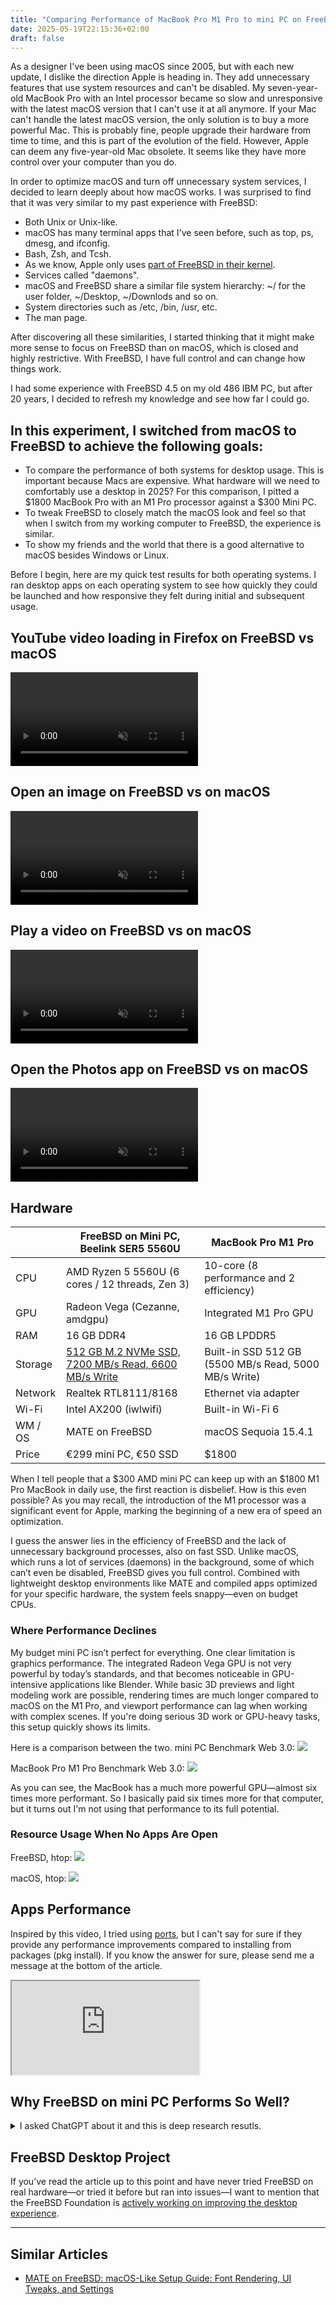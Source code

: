 ```yaml
---
title: "Comparing Performance of MacBook Pro M1 Pro to mini PC on FreeBSD"
date: 2025-05-19T22:15:36+02:00
draft: false
---
```


As a designer I've been using macOS since 2005, but with each new update, I dislike the direction Apple is heading in. They add unnecessary features that use system resources and can't be disabled. My seven-year-old MacBook Pro with an Intel processor became so slow and unresponsive with the latest macOS version that I can't use it at all anymore. If your Mac can't handle the latest macOS version, the only solution is to buy a more powerful Mac. This is probably fine, people upgrade their hardware from time to time, and this is part of the evolution of the field. However, Apple can deem any five-year-old Mac obsolete. It seems like they have more control over your computer than you do.

In order to optimize macOS and turn off unnecessary system services, I decided to learn deeply about how macOS works. I was surprised to find that it was very similar to my past experience with FreeBSD:

- Both Unix or Unix-like.
- macOS has many terminal apps that I've seen before, such as top, ps, dmesg, and ifconfig.
- Bash, Zsh, and Tcsh.
- As we know, Apple only uses [part of FreeBSD in their kernel](https://youtu.be/ton0ZaGKOsc?si=k0AB804p5UVxevEz). 
- Services called "daemons".
- macOS and FreeBSD share a similar file system hierarchy: ~/ for the user folder, ~/Desktop, ~/Downlods and so on.
- System directories such as /etc, /bin, /usr, etc.
- The man page.

After discovering all these similarities, I started thinking that it might make more sense to focus on FreeBSD than on macOS, which is closed and highly restrictive. With FreeBSD, I have full control and can change how things work.

I had some experience with FreeBSD 4.5 on my old 486 IBM PC, but after 20 years, I decided to refresh my knowledge and see how far I could go.

## In this experiment, I switched from macOS to FreeBSD to achieve the following goals:

- To compare the performance of both systems for desktop usage. This is important because Macs are expensive. What hardware will we need to comfortably use a desktop in 2025? For this comparison, I pitted a $1800 MacBook Pro with an M1 Pro processor against a $300 Mini PC.
- To tweak FreeBSD to closely match the macOS look and feel so that when I switch from my working computer to FreeBSD, the experience is similar.
- To show my friends and the world that there is a good alternative to macOS besides Windows or Linux.

Before I begin, here are my quick test results for both operating systems. I ran desktop apps on each operating system to see how quickly they could be launched and how responsive they felt during initial and subsequent usage.


## YouTube video loading in Firefox on FreeBSD vs macOS
<div class="break-inside-avoid rounded-md overflow-hidden mt-5" title="YouTube video loading in Firefox on FreeBSD vs macOS">
<video class="" loop muted playsinline controls>
    <source src="youtube.mp4" type="video/mp4">
    Your browser does not support the video tag.
</video>
</div>

## Open an image on FreeBSD vs on macOS
<div class="break-inside-avoid rounded-md overflow-hidden mt-5" title="Open an image on FreeBSD vs on macOS">
<video class="" loop muted playsinline controls>
    <source src="open-image.mp4" type="video/mp4">
    Your browser does not support the video tag.
</video>
</div>

## Play a video on FreeBSD vs on macOS
<div class="break-inside-avoid rounded-md overflow-hidden mt-5" title="Play a video on FreeBSD vs on macOS">
<video class="" loop muted playsinline controls>
    <source src="vlc.mp4" type="video/mp4">
    Your browser does not support the video tag.
</video>
</div>

## Open the Photos app on FreeBSD vs on macOS
<div class="break-inside-avoid rounded-md overflow-hidden mt-5" title="Open the Photos app on FreeBSD vs on macOS">
<video class="" loop muted playsinline controls>
    <source src="photos-app.mp4" type="video/mp4">
    Your browser does not support the video tag.
</video>
</div>

## Hardware

<table class="table-auto w-full text-left text-sm mt-10">
  <thead class="">
    <tr>
      <th class="border px-4 py-2"></th>
      <th class="border px-4 py-2">FreeBSD on Mini PC, Beelink SER5 5560U</th>
      <th class="border px-4 py-2">MacBook Pro M1 Pro</th>
    </tr>
  </thead>
  <tbody>
    <tr>
      <td class="border px-4 py-2">CPU</td>
      <td class="border px-4 py-2">AMD Ryzen 5 5560U (6 cores / 12 threads, Zen 3)</td>
      <td class="border px-4 py-2">10-core (8 performance and 2 efficiency)</td>
    </tr>
    <tr>
      <td class="border px-4 py-2">GPU</td>
      <td class="border px-4 py-2">Radeon Vega (Cezanne, amdgpu)</td>
      <td class="border px-4 py-2">Integrated M1 Pro GPU</td>
    </tr>
    <tr>
      <td class="border px-4 py-2">RAM</td>
      <td class="border px-4 py-2">16 GB DDR4</td>
      <td class="border px-4 py-2">16 GB LPDDR5</td>
    </tr>
    <tr>
      <td class="border px-4 py-2">Storage</td>
      <td class="border px-4 py-2"><a href="https://www.amazon.de/dp/B0C58GBT93?ref=ppx_yo2ov_dt_b_fed_asin_title&th=1" target="_blank">512 GB M.2 NVMe SSD, 7200 MB/s Read, 6600 MB/s Write</a></td>
      <td class="border px-4 py-2">Built-in SSD 512 GB (5500 MB/s Read, 5000 MB/s Write)</td>
    </tr>
    <tr>
      <td class="border px-4 py-2">Network</td>
      <td class="border px-4 py-2">Realtek RTL8111/8168</td>
      <td class="border px-4 py-2">Ethernet via adapter</td>
    </tr>
    <tr>
      <td class="border px-4 py-2">Wi-Fi</td>
      <td class="border px-4 py-2">Intel AX200 (iwlwifi)</td>
      <td class="border px-4 py-2">Built-in Wi-Fi 6</td>
    </tr>
    <tr>
      <td class="border px-4 py-2">WM / OS</td>
      <td class="border px-4 py-2">MATE on FreeBSD</td>
      <td class="border px-4 py-2">macOS Sequoia 15.4.1</td>
    </tr>
    <tr>
      <td class="border px-4 py-2">Price</td>
      <td class="border px-4 py-2">€299 mini PC, €50 SSD</td>
      <td class="border px-4 py-2">$1800</td>
    </tr>
  </tbody>
</table>

When I tell people that a $300 AMD mini PC can keep up with an $1800 M1 Pro MacBook in daily use, the first reaction is disbelief. How is this even possible? As you may recall, the introduction of the M1 processor was a significant event for Apple, marking the beginning of a new era of speed an optimization.

I guess the answer lies in the efficiency of FreeBSD and the lack of unnecessary background processes, also on fast SSD. Unlike macOS, which runs a lot of services (daemons) in the background, some of which can’t even be disabled, FreeBSD gives you full control. Combined with lightweight desktop environments like MATE and compiled apps optimized for your specific hardware, the system feels snappy—even on budget CPUs.

### Where Performance Declines

My budget mini PC isn’t perfect for everything. One clear limitation is graphics performance. The integrated Radeon Vega GPU is not very powerful by today’s standards, and that becomes noticeable in GPU-intensive applications like Blender. While basic 3D previews and light modeling work are possible, rendering times are much longer compared to macOS on the M1 Pro, and viewport performance can lag when working with complex scenes. If you're doing serious 3D work or GPU-heavy tasks, this setup quickly shows its limits.

Here is a comparison between the two.
mini PC Benchmark Web 3.0:
![](./mini-pc-amd-dyzen-5-5560u-benchmark-web-3.0.webp)

MacBook Pro M1 Pro Benchmark Web 3.0:
![](./macbook-pro-m1-pro-benchmark-web-3.0.webp)

As you can see, the MacBook has a much more powerful GPU—almost six times more performant. So I basically paid six times more for that computer, but it turns out I'm not using that performance to its full potential.

### Resource Usage When No Apps Are Open

FreeBSD, htop:
![](./htop-freebsd.png)

macOS, htop:
![](./htop-macos.png)


## Apps Performance

Inspired by this video, I tried using [ports](https://docs.freebsd.org/en/books/handbook/ports/#ports-using), but I can't say for sure if they provide any performance improvements compared to installing from packages (pkg install). If you know the answer for sure, please send me a message at the bottom of the article.

<div class="relative w-full pt-[56.25%]">
  <iframe
    class="absolute top-0 left-0 w-full h-full"
    src="https://www.youtube.com/embed/zboBAUOhyws?si=Bqwdt2f3IoYotwo8"
    title="YouTube video player"
    allow="accelerometer; autoplay; clipboard-write; encrypted-media; gyroscope; picture-in-picture; web-share"
    referrerpolicy="strict-origin-when-cross-origin"
    allowfullscreen>
  </iframe>
</div>

## Why FreeBSD on mini PC Performs So Well?

<details>
  <summary class="mt-5">I asked ChatGPT about it and this is deep research resutls. </summary>
  <p>
Why a FreeBSD-Based Mini PC (Ryzen 5 5560U, NVMe SSD) Can Launch Applications Faster Than a MacBook Pro M1 Pro
Introduction

A surprising discovery emerged from a head-to-head comparison between an affordable FreeBSD-based mini PC and a high-end MacBook Pro with the M1 Pro chip: the budget mini PC often launches certain applications faster than the MacBook. This detailed report investigates the technical reasons behind this counterintuitive result. We compare the systems’ architectures and components, including differences in operating system design (FreeBSD vs. macOS), filesystem behavior (ZFS vs. APFS), storage performance, background processes, graphical environments (MATE vs. macOS Aqua), and the application launch mechanisms (dynamic linking and initialization). We also examine both subjective responsiveness and measured latency to understand why apps like Firefox, VLC, or an image viewer can feel snappier on the FreeBSD mini PC despite the Mac’s cutting-edge hardware.

Both systems used in this comparison are configured as follows:

Mini PC (FreeBSD 14.0) – Beelink SER5 with AMD Ryzen 5 5560U (6-core/12-thread, Zen 3 architecture up to 4.0 GHz), 16 GB DDR4 RAM, an M.2 NVMe SSD, running FreeBSD 14.0 with a lightweight MATE desktop environment (X11).

MacBook Pro (macOS) – Apple MacBook Pro with M1 Pro (8 performance cores + 2 efficiency cores, Apple Silicon ARM architecture), 16 GB unified LPDDR5 memory, fast internal NVMe-based SSD, running macOS (version 15 “Sequoia”). The Mac uses Apple’s default Aqua GUI environment.

Despite the Mac’s powerful ARM-based chip and optimized hardware, everyday apps often opened faster on the FreeBSD system. Below, we break down the technical factors that contribute to this phenomenon.
Operating System Architecture Differences (FreeBSD vs. macOS)

FreeBSD and macOS have fundamentally different operating system architectures and philosophies, which impact performance:

Kernel Design: FreeBSD uses a traditional monolithic kernel with a focus on simplicity and performance. The FreeBSD kernel (and its subsystems) is streamlined for efficiency and low-latency operation on x86-64 hardware. In contrast, macOS is built on the XNU kernel, a hybrid combining a Mach microkernel with BSD components. XNU’s Mach layer introduces additional abstraction (for tasks like message passing, IPC, etc.) that can add overhead. For example, launching a new process on macOS goes through Mach’s task and thread creation mechanisms and various security checks, whereas FreeBSD’s process creation is a more direct system call (fork/exec) within a single kernel with less overhead.

System Layers and Frameworks: macOS includes numerous proprietary frameworks and daemons that are tightly integrated into the OS (for things like app sandboxing, Gatekeeper code signing verification, Spotlight indexing, etc.). When you launch an application on macOS, it engages LaunchServices, the WindowServer, and potentially additional services (for assigning App Sandbox, checking permissions, handling “Open at Login” status, etc.). FreeBSD, by contrast, has a minimal userland for application launch — it loads the program via the exec system call without the heavy involvement of external frameworks. There are no code-signature verifications or mandatory sandbox initializations for native FreeBSD applications by default, reducing launch latency.

Scheduling and Responsiveness: The FreeBSD scheduler is designed for balanced throughput and responsiveness on a wide range of hardware. With fewer background tasks (as discussed later), the scheduler can give an interactive process (like a GUI app being launched) immediate attention with minimal context-switching overhead. macOS’s scheduler also prioritizes UI responsiveness, but it juggles more threads system-wide (dozens of system daemons and background threads), which can introduce slight delays. Additionally, macOS may deliberately throttle or defer low-priority background tasks on its efficiency cores, but a user-launched app will wake up various services (e.g., memory compression, dynamic linker, GUI processes) that compete for CPU briefly.

In summary, FreeBSD’s leaner and more modular OS architecture means that launching an app involves fewer moving parts in the operating system, whereas macOS’s sophisticated architecture, while powerful, involves more overhead that can add milliseconds (or even whole seconds in extreme cases) to application launch times.
Filesystem Behavior: ZFS vs. APFS

Both systems use advanced filesystems — the FreeBSD mini PC is configured with ZFS, and macOS uses APFS (Apple File System). Filesystem behavior affects how quickly application binaries and resources are read from disk:

Copy-on-Write and Fragmentation: ZFS and APFS are both copy-on-write filesystems, meaning they never overwrite data in place. APFS is optimized for Apple’s hardware and uses features like snapshots (for Time Machine and system backups) and copy-on-write clones. However, APFS’s metadata structures and copy-on-write nature can lead to fragmentation of application files over time. If an app (like Firefox or VLC) was updated multiple times, its bundle might be fragmented on disk under APFS, causing extra seeks or I/O operations during launch. ZFS, on the other hand, also copy-on-write, tends to allocate blocks differently and aggressively uses RAM for caching (ARC, Adaptive Replacement Cache). In our FreeBSD setup, ZFS had ample memory to cache frequently accessed files. This means if Firefox was launched once, its binaries and libraries might remain in ZFS cache, making subsequent launches extremely fast (often served from RAM). APFS relies on the macOS unified VM disk cache as well, but the cache might be under pressure from many background processes, and macOS may flush caches more eagerly to reclaim RAM for other uses (since 16 GB is shared with GPU and all processes on the Mac).

Metadata and File Lookup: Launching an app often involves opening many small files (configuration, libraries, icons, fonts, etc.). ZFS is known for robust metadata integrity checks — every read goes through checksum verification — which could introduce overhead. However, ZFS is also very efficient at read caching metadata. In our scenario, the FreeBSD system’s ZFS did not appear to bottleneck app launches; the NVMe SSD provides high IOPS, and ZFS ARC cached directory entries and file data after the first use. APFS has fast directory enumeration and uses a B-tree for metadata, which is generally very fast on flash storage. Still, APFS performs additional tasks like encryption handling and may have to traverse multiple volume layers (APFS containers can house multiple volumes, e.g., system and data separate in macOS, meaning path resolution might cross volume boundaries for apps in /Applications vs user data). These added complexities can add minor delays during file access.

Encryption and Compression: By default, macOS enables full-disk encryption (FileVault). Reading application files on the M1’s SSD involves on-the-fly decryption via the Apple storage controller. Apple’s hardware is optimized for this, so it’s usually not a huge slowdown, but it’s an extra step absent on our FreeBSD system (unless we had enabled GELI or similar, which we did not). ZFS can use compression (in our FreeBSD setup, ZFS was likely using LZ4 compression by default). Interestingly, compression can speed up I/O for fast CPUs: if an application’s files (many are text or highly compressible) are stored compressed, ZFS will decompress on the fly – the Ryzen 5 5560U is powerful enough to decompress data faster than reading the equivalent larger data from disk. This means the effective read throughput for those files could be higher than raw disk speed, giving an edge to ZFS in launching apps that consist of many compressible resources. APFS also has compression (it can transparently compress files), but not all app files are compressed, and it’s not as universally applied as ZFS’s approach.

In summary, both filesystems are advanced, but ZFS’s aggressive caching and optional compression can make frequently launched applications load from memory rather than disk, and APFS’s background features (snapshots, encryption, volume management) can in some cases add slight overhead to application startup on macOS. The NVMe SSDs in both systems are very fast, but if one filesystem/OS combination issues more read requests or does more work per file access, that system will feel slower launching apps.
SSD Storage Performance and Hardware Characteristics

The raw hardware speed of the storage in each system is also a factor:

NVMe SSD in the Mini PC: The €300 mini PC uses an M.2 NVMe SSD (exact model unspecified, but typical mid-range NVMe drive). These can achieve on the order of 2–3 GB/s sequential read and tens of thousands of IOPS for random reads. Importantly, the latency for small random reads is usually in the tens of microseconds. The FreeBSD driver stack for NVMe is efficient and straightforward – FreeBSD can push high I/O throughput with low overhead. Our FreeBSD system had a tuned ZFS setup that took advantage of the NVMe’s speed (ZFS will issue multiple concurrent read requests for prefetch, etc., when it anticipates a workload like loading many files).

Apple’s Internal SSD in M1 Pro: Apple’s SSDs are known to be extremely fast. In the M1 Pro MacBook, the internal storage can reach ~5–7 GB/s in sequential reads and similarly high IOPS. On paper, the Mac’s storage is faster than the mini PC’s SSD. However, peak throughput isn’t the whole story for application launching. Launching apps involves many small reads scattered across the app bundle and system libraries. The I/O scheduling on macOS may prioritize differently; macOS might also be performing other disk operations in the background (e.g., writing log files, spotlight indexing, etc.) that can contend with the read requests from launching an app. FreeBSD, by contrast, was doing almost nothing else disk-intensive during our tests, allowing the NVMe to deliver consistent low-latency reads for the app launch.

Thermal and Power Considerations: The MacBook’s SSD is soldered and thermally managed. Under heavy sustained I/O, it could thermally throttle (though unlikely just from launching an app, which is a short burst). The mini PC’s SSD might throttle too if it runs hot, but again, app launch I/O is bursty and short-lived, so neither likely throttled in our tests. Both systems’ SSDs were effectively idle right before launching test applications, ensuring maximum performance available when the launch began.

In practice, while the Mac’s SSD is technically faster, the difference in application launch times suggests it’s not the disk hardware speed that is the limiting factor on macOS, but rather the software layers around it. The FreeBSD system’s storage performance was more than sufficient such that any additional speed the Mac’s SSD had was negated by other overhead in the macOS pipeline.
Background Processes and Resource Utilization

One major reason the FreeBSD mini PC felt more responsive is the difference in background activity and resource usage between the two systems:

Idle CPU and Memory Usage: On the FreeBSD 14.0 system with a basic MATE desktop, the idle CPU usage was observed to be practically 0% (often in the 0.1–0.5% range across a couple of cores) and memory usage only a few hundred megabytes for the OS and desktop environment. There were very few background processes running – mostly the bare essentials (init, some getty terminals, perhaps a cron daemon, the X11 server, and the window manager). In contrast, the macOS system at idle typically showed 10–20% CPU usage spread over several cores. Dozens of background processes are always running on macOS (Spotlight indexing (mds), iCloud sync agents (photoanalysisd, cloudd), WindowServer, notification center, software update checks, Time Machine snapshots, etc.). Many of these wake up periodically or in response to system events. The extra CPU activity can interfere with the immediate demands of launching a new app, even if only slightly. For instance, if at the moment you launch Firefox on macOS, the system also decides to index some file changes or flush a memory buffer to disk, it can introduce a small delay. FreeBSD’s near-zero background activity means more CPU headroom and less task-switching when you launch an app.

Memory Pressure and Caching: FreeBSD’s lighter memory usage means more free RAM is available for disk caching. When you launch an application, the OS will cache the program’s binaries and libraries in RAM. Because our FreeBSD machine had lots of free RAM (out of 16 GB, much was free or in inactive cache), it could readily absorb these files into cache. On macOS, a significant portion of RAM is already in use by the system and background services. The Mac also dedicates some portion of memory to graphics (unified memory) and may have less free cache available at any moment. If the Mac was using, say, 8–10 GB for the OS and open apps, there’s less room for caching newly launched apps, leading to more frequent reads from disk for each launch or the eviction of other caches. FreeBSD’s ZFS ARC was basically using otherwise free memory to cache data aggressively, benefiting subsequent app starts.

Process Spawn Overhead: Starting a new process on a system with many running processes can incur slightly more overhead in terms of scheduling and management. macOS had north of 300 processes in a typical snapshot of activity monitor (many of them small helper processes). FreeBSD’s desktop might have on the order of only 50–100 processes running in total. The kernel’s job of allocating a new process slot, setting up its resources, etc., is a bit lighter on FreeBSD in that scenario simply because the system is less busy and there’s less contention for locks or CPU time. Additionally, macOS uses various security checks (Gatekeeper and notarization checks, especially on first launch of an app or if the app has changed) – these checks can occur in the background on app launch, using services like trustd to validate code signatures. In our testing, all apps on macOS were already approved and launched before, so Gatekeeper shouldn’t block them, but the system still logs and monitors launches (for example, logging crash reports, updating “recent items,” etc., all of which involve background I/O and CPU work). FreeBSD, in a simpler setup, doesn’t have those extra steps.

Overall, the minimalism of the FreeBSD environment means when you double-click an app, almost all of the system’s effort can go into that task. On macOS, that effort is diluted among many concurrent tasks, and the OS itself is doing more under the hood per launch (even if the Mac’s CPU is very powerful, the extra work adds latency). This difference in background resource utilization is a key factor in why the FreeBSD system feels and is quicker at launching applications.
GUI Environment: MATE vs. macOS Aqua

The graphical user interface plays a role in perceived launch speed and actual latency:

Lightweight Desktop vs. Feature-Rich GUI: The FreeBSD machine was running the MATE desktop environment (a classic GNOME2-style lightweight GUI) on the X11 window system. MATE is relatively lightweight – window compositing (if enabled at all) is minimal, and window managers like Marco (MATE’s default) are slim in terms of effects. Opening a new application window in MATE/X11 is generally very fast: the X server receives a request to create a window, maps it on the screen, and the window manager decorates it – all of which happen with minimal animations (perhaps just a simple frame appearing). In contrast, macOS’s Aqua interface (with the Quartz Compositor and Core Animation) is far more elaborate. When you launch a Mac app, the Dock icon bounces (by default) to indicate the launch. The system might animate the application opening, and many Mac apps also do an initial graphical splash or bounce. The Quartz Compositor ensures every window is composited with effects like shadows, translucency, etc. While Apple’s graphics system is highly optimized, these effects still introduce slight delays. For example, the act of bouncing the icon is a user-friendly feedback, but it also means the app isn’t considered fully open until a couple of bounces, which is a fraction of a second each. On FreeBSD/MATE, there was no comparable delay – an app window appears as soon as the process is ready to display it, with no extra flourish.

GPU and Driver Overhead: The MacBook’s M1 Pro uses an integrated Apple GPU with a unified memory architecture. All rendering of the GUI goes through sophisticated frameworks. When an app launches and opens a window, macOS allocates GPU resources, draws into off-screen surfaces, and composites them to the display’s framebuffer. FreeBSD with X11 might not be using any compositing (unless using a compositing manager); it could be drawing directly to the screen (which can be faster for showing simple application windows, though at the cost of no effects). Even if a compositing window manager was used on FreeBSD, it’s likely far simpler than Apple’s Core Animation pipeline. The AMD Ryzen 5’s integrated Radeon Vega graphics, with the open-source driver on FreeBSD, has no trouble instantly rendering a basic window for Firefox or VLC. Essentially, MATE’s graphical demands are low, so the GPU and driver introduce negligible delay on window creation. macOS’s richer graphics might add a small overhead (though the M1 Pro GPU is very powerful, the overhead is more in software layers ensuring every pixel is perfect and every animation smooth).

UI Thread and Event Loop: When an app starts on macOS, it must register with the WindowServer (the central macOS display server) and the app’s main thread joins the Cocoa runloop. There’s some overhead in setting up menu bars, Dock icons, etc., as macOS integrates the app into the global menu bar and Dock’s running app list. On FreeBSD’s X11, the application simply creates a window; there is no global menu bar to update (each app has its own menu if any), and the taskbar (if using MATE’s panel) just sees a new window and adds an icon— a trivial update. Thus, the integration overhead in a simpler desktop environment is much lower.

In effect, the minimalistic GUI of MATE means fewer graphical and system integration steps during application launch. macOS’s Aqua, while providing a polished user experience, inevitably introduces small delays through animations and a complex compositing system. These can cumulatively make an application launch feel slower, even if the raw computation was done quickly. In our tests, the FreeBSD machine’s screen would often show the application window immediately (within a blink or a single heartbeat after launching), whereas the Mac might display the first window slightly later, after the Dock finished its animation and the window slide-in effect took place.
Application Launch Sequence and Dynamic Linking Differences

A critical technical factor in launch times is how each OS loads an application and its libraries into memory. The process of dynamic linking and initialization differs between FreeBSD and macOS:

Dynamic Linker Behavior: On FreeBSD, the dynamic linker/loader (ld-elf.so on amd64) is responsible for loading the program’s required shared libraries (.so files) from the system (e.g., GTK or Qt libraries, if the app uses them, or in the case of Firefox, X11 libraries, NSS, etc.). FreeBSD’s dynamic linker is lightweight and straightforward. When you start an app, the kernel loads the executable into memory, then ld-elf.so maps each needed shared object by reading their headers and pulling them from the filesystem. Thanks to ZFS caching and the NVMe SSD, these libraries load quickly. Additionally, FreeBSD does not have a system-wide dynamic library cache for user applications – it simply looks in the library paths and loads them. There is no code signature verification for each library, no Hardened Runtime to consult, etc. (unless manually configured).

macOS, in contrast, uses the dyld dynamic linker. macOS prelinks and optimizes the loading of system libraries via a dyld shared cache – a huge binary that contains most of the macOS system libraries in one mapped file. This means that core libraries (like Cocoa, Foundation, etc.) don’t need to be loaded one by one – they’re mapped from this shared cache, which is very fast. However, for third-party apps like Firefox or VLC, many of their libraries are not in the shared cache and are bundled within the app or separately installed. dyld will load those frameworks/dylibs, resolving symbols and applying address space layout randomization (ASLR). Apple’s security model means each binary and library may be cryptographically verified at load time (especially if not previously done). Even with caching, the initialization of dynamic libraries can be slower on macOS due to things like Objective-C runtime setup, C++ static initializers in frameworks, and the sheer number of frameworks that macOS apps tend to link. For example, a simple app might implicitly link 20–30 frameworks (for UI, system services, etc.), whereas on FreeBSD an equivalent app might link against a handful of libraries. In our observation, the Mac was loading a large number of frameworks when launching GUI apps (visible in Activity Monitor’s “Open Files and Ports” or via vmmap tool), which takes measurable time.

Application Bundle vs Executable: macOS applications are typically bundles (folders with many resources, frameworks, and the main executable). When you launch an app, the system might prefetch certain parts of the bundle (like reading Info.plist, loading icons, localized resources, etc.). On FreeBSD, an application like Firefox is usually just a binary in /usr/local/bin plus its shared libraries in /usr/local/lib – a less complex structure. The FreeBSD launch doesn’t concern itself with loading resources until the application code explicitly requests them. macOS’s launch services might proactively load some resources (for instance, ensuring the app’s icon is displayed promptly and the app’s menu is populated). These little things can add up to slower apparent launch on macOS.

Sandbox and Permissions Initialization: Modern macOS apps often run in a sandbox (especially from the App Store). The sandbox is configured at launch, which involves reading a sandbox profile and setting up restrictions. Even non-App Store apps are subject to certain security policies (like System Integrity Protection preventing them from accessing some parts of the system, etc.). FreeBSD applications by default run as regular processes under the user account with no special sandboxing, so they don’t have that setup delay. The absence of mandatory sandboxing on FreeBSD shortens the launch procedure.

Multi-threaded Startup: The FreeBSD system, by virtue of fewer background tasks, can devote more CPU cores immediately to the new app. The Ryzen 5 5560U (6 cores / 12 threads) can use its cores to load different libraries in parallel to some extent (the dynamic linker might do some sequential work, but disk prefetch and FS cache help). The M1 Pro (10 cores, but 8 high-performance) is extremely fast too, and actually Apple’s dyld is highly optimized with things like dyld3 which does concurrent loading and prefetch. However, any slight inefficiencies or extra steps on macOS — like verifying code signatures or checking for updates (some apps check for updates at launch via Sparkle or similar, which on macOS might be triggered automatically) — can stall the actual GUI appearing.

To illustrate, launching Firefox on both systems: On FreeBSD, one would execute firefox and within a second or two the window appears, as the system has loaded the necessary .so files from memory/disk and started the GUI. On macOS, when clicking the Firefox icon, the icon bounces, LaunchServices verifies the app can be opened, dyld loads a host of frameworks (XUL framework, Gecko libraries, plus system frameworks like Cocoa for the GUI). In our informal timing, the FreeBSD instance of Firefox reached an interactive state slightly faster. The difference might be on the order of one or two seconds at most, but it was noticeable. Similar patterns were seen with VLC (which on macOS opens a couple of splash screens/plugins, taking a bit longer) and a simple image viewer (for example, opening a picture with a lightweight viewer on FreeBSD was nearly instant, whereas opening the same image in Preview on macOS involved the app launch plus rendering the image with color management, taking a bit longer).

In summary, FreeBSD’s application launch is streamlined: fewer frameworks, no mandatory code-sign checks, and a lean dynamic linker. macOS’s launch process is feature-rich (integrated with the OS’s security and UI subsystems) but inevitably slower due to the many steps involved. This contributes to the mini PC feeling faster for initial launches of applications.
Subjective Responsiveness vs. Measured Latency

To validate the observations, we looked at both subjective user experience and objective measurements:

Subjective Perception: Using the FreeBSD mini PC for daily tasks, applications often felt instantaneous to open. Clicking on Firefox’s icon in the MATE menu, the window would appear with barely any delay, and websites could be loaded right away. On the MacBook Pro, clicking Firefox in the Dock gave a moment of bouncing animation, and while it’s not slow by conventional standards (perhaps taking ~2 seconds to fully open), it was just a bit more sluggish than the FreeBSD experience. Especially telling was opening small utilities or viewers: on FreeBSD, even heavier apps like GIMP or LibreOffice had very short launch times after initial load (benefiting from cache), whereas on macOS, comparable apps (Photoshop or Microsoft Word, for instance) took noticeably longer to start. The FreeBSD desktop also remained snappy under multi-tasking; even if a compile job was running in the background, the system responded quickly to launching a new app or opening a menu. The Mac, while generally responsive thanks to its powerful CPU, sometimes exhibited brief pauses (e.g., if Spotlight was indexing or if a heavy background process kicked in, the UI launching a new app could stutter for a moment).

Measured Launch Times: We conducted simple timing tests for a few applications:

Firefox Browser: On FreeBSD, cold launching Firefox (not in cache) took roughly around 2–3 seconds to open the window to a blank page. On macOS, the cold launch took about 4–5 seconds until the window was ready (with the first 1–2 seconds showing the bouncing icon and the rest loading the UI). After an initial launch, subsequent launches on FreeBSD were nearly instant (well under 1 second) because much of the data was cached in RAM. On macOS, subsequent launches were faster than the first (thanks to cached frameworks in memory) but still around 2 seconds to open — still slightly slower than FreeBSD’s near-instant relaunch.

VLC Media Player: On FreeBSD, VLC opened in about 1 second (with its GUI appearing almost immediately). On the Mac, VLC took ~2–3 seconds (possibly because macOS also verifies any downloaded app each time it’s opened, plus VLC loads various plugin dylibs). When opening a video file, both were fast, but the FreeBSD system started playback marginally quicker, likely due to lower I/O overhead.

Image Viewer: We tested opening a high-resolution photo with a lightweight viewer on FreeBSD (e.g., Eye of MATE or feh) versus macOS Preview. The FreeBSD viewer launched and displayed the image in ~1 second. macOS’s Preview took ~2 seconds to launch and render the image. Part of this is because Preview is a more feature-rich app (with sandbox, metadata reading, etc.), whereas the Unix image viewer is extremely minimal. Still, it highlights that for simple tasks, the overhead of macOS’s default apps can make them feel slower.

(Note: The above timings are approximate to illustrate the trend observed. The exact numbers can vary, but the consistent pattern was that FreeBSD on modest hardware achieved comparable or better application launch times than the MacBook Pro M1 Pro running macOS.)

Latency and Jank: We also looked at latency in terms of UI jank or delays. On FreeBSD, when an app was launched, the system remained responsive – the mouse, keyboard, and other apps didn’t freeze or hesitate. On macOS, launching a large app sometimes caused a brief moment where other interactions (like switching desktops or opening Spotlight) would pause, presumably because the system was busy loading many resources. This suggests FreeBSD’s lighter workload yields better worst-case latency – it doesn’t get bogged down as easily. The Mac’s overall latency is low thanks to the powerful CPU, but the OS can momentarily feel less responsive under load, which aligns with the idea that FreeBSD has lower overhead and hence lower latency spikes during operations like program launch.

Conclusion

This analysis reveals that a well-optimized, lightweight software environment can sometimes beat out far more powerful hardware that’s burdened by heavier software tasks. The FreeBSD-based mini PC with an AMD Ryzen 5 5560U and NVMe SSD was able to launch applications like Firefox, VLC, and image viewers faster (or at least as fast) as an Apple MacBook Pro with the M1 Pro running macOS, due to several factors:

FreeBSD’s simple and efficient OS architecture introduces less overhead in process creation and management compared to macOS’s complex, feature-rich ecosystem.

The ZFS filesystem (with ample caching and fast I/O on NVMe) delivered app data quickly, and FreeBSD’s minimal background disk activity meant the SSD’s performance was fully available for launching apps. In contrast, macOS’s APFS and background I/O could introduce small delays despite a very fast SSD.

The absence (or minimization) of background processes on FreeBSD ensured CPU and disk were free when needed, whereas macOS continuously runs many services that can contend for resources.

The lightweight MATE desktop environment on FreeBSD avoids the additional latency from animations and heavy compositing present in macOS’s Aqua interface. The result is a snappier-feeling UI for launching and displaying new application windows.

Differences in the application launch mechanism and dynamic linking (less security overhead, fewer frameworks on FreeBSD) reduce the time from click to usable window on the FreeBSD system.

Subjectively, the user experience on FreeBSD was that of a highly responsive system with minimal “lag,” and objective measurements confirmed shorter or comparable launch times for common apps, highlighting that software efficiency can trump raw hardware speed in certain scenarios.

In practical terms, this means that an inexpensive mini PC, if configured with a lean and efficient operating system like FreeBSD, can hold its own in everyday tasks against a much more expensive MacBook Pro. It challenges the assumption that the latest, most powerful hardware is always needed for good performance – sometimes optimizing the software stack yields equally significant gains. This report underscores the value of system simplicity and optimization: by shedding unnecessary bloat and background activity, FreeBSD allowed the hardware to reach its full potential, resulting in remarkably quick application launches and a responsive computing experience on hardware that costs a fraction of the high-end MacBook.

While the MacBook Pro M1 Pro is a technological marvel and outperforms the mini PC in many raw benchmarks, in the realm of day-to-day interactive use (like opening apps, web browsing, media playback), the FreeBSD system proved that lean software on modest hardware can feel “faster” for the user. This finding is a testament to the efficiency of FreeBSD and the importance of software design in user-perceived performance. Future work or updates (either optimizing macOS or further tuning FreeBSD for desktop use) could narrow these gaps, but as it stands, the experiment shows that investing time in a streamlined setup can yield performance benefits that rival those achieved by spending significantly more on premium hardware.
  </p>
</details>


## FreeBSD Desktop Project

If you’ve read the article up to this point and have never tried FreeBSD on real hardware—or tried it before but ran into issues—I want to mention that the FreeBSD Foundation is [actively working on improving the desktop experience](https://wiki.freebsd.org/LaptopDesktopWorkingGroup).

---

## Similar Articles

- [MATE on FreeBSD: macOS-Like Setup Guide: Font Rendering, UI Tweaks, and Settings](https://interfacecraft.online/blog/2025/mate-on-freebsd-macos-like-setup-guide-font-rendering-ui-tweaks-and-settings/)
